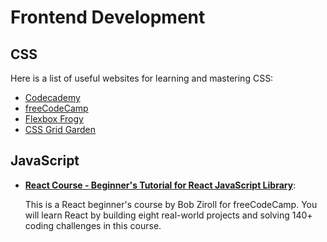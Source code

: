 # Frontend Development

## CSS

Here is a list of useful websites for learning and mastering CSS:

- [Codecademy](https://www.codecademy.com/learn/learn-css)
- [freeCodeCamp](https://www.freecodecamp.org/learn/)
- [Flexbox Frogy](https://flexboxfroggy.com/)
- [CSS Grid Garden](https://cssgridgarden.com/)

## JavaScript

- **[React Course - Beginner's Tutorial for React JavaScript Library](https://www.youtube.com/watch?v=bMknfKXIFA8&t=853s)**:

   This is a React beginner's course by Bob Ziroll for freeCodeCamp. You will learn React by building eight real-world projects and solving 140+ coding challenges in this course.
